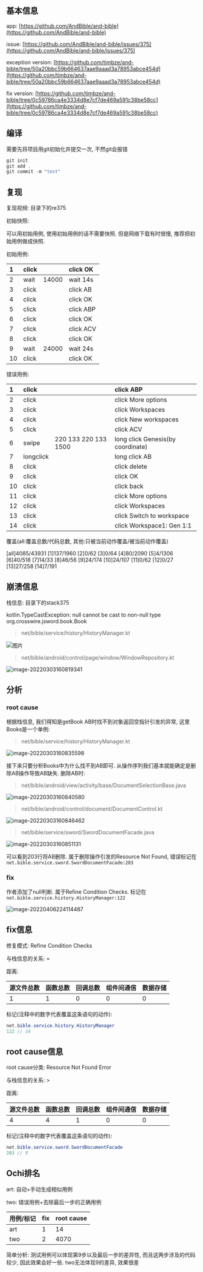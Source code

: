 ## 基本信息

app: [https://github.com/AndBible/and-bible](https://github.com/AndBible/and-bible)

issue: [https://github.com/AndBible/and-bible/issues/375](https://github.com/AndBible/and-bible/issues/375)

exception version: [https://github.com/timbze/and-bible/tree/50a20bbc59b664637aae9aaad3a78953abce454d](https://github.com/timbze/and-bible/tree/50a20bbc59b664637aae9aaad3a78953abce454d)

fix version: [https://github.com/timbze/and-bible/tree/0c59786ca4e3334d8e7cf7de469a591c38be58cc](https://github.com/timbze/and-bible/tree/0c59786ca4e3334d8e7cf7de469a591c38be58cc)

## 编译

需要先将项目用git初始化并提交一次, 不然git会报错

```dart
git init
git add .
git commit -m "test"
```
## 复现

复现视频: 目录下的re375

初始快照:

可以用初始用例, 使用初始用例的话不需要快照. 但是网络下载有时很慢, 推荐把初始用例做成快照.

初始用例:

|1|click|    |click OK|
|:----|:----|:----|:----|
|2|wait|14000|wait 14s|
|3|click|    |click AB|
|4|click|    |click OK|
|5|click|    |click ABP|
|6|click|    |click OK|
|7|click|    |click ACV|
|8|click|    |click OK|
|9|wait|24000|wait 24s|
|10|click|    |click OK|

错误用例:

|1|click|    |click ABP|
|:----|:----|:----|:----|
|2|click|    |click More options|
|3|click|    |click Workspaces|
|4|click|    |click New workspaces|
|5|click|    |click ACV|
|6|swipe|220 133 220 133 1500|long click Genesis(by coordinate)|
|7|longclick|    |long click AB|
|8|click|    |click delete|
|9|click|    |click OK|
|10|click|    |click back|
|11|click|    |click More options|
|12|click|    |click Workspaces|
|13|click|    |click Switch to workspace|
|14|click|    |click Workspace1: Gen 1:1|

覆盖(all:覆盖总数/代码总数, 其他:只被当前动作覆盖/被当前动作覆盖)

[all]4085/43931 [1]137/1960 [2]0/62 [3]0/64 [4]80/2090 [5]4/1306 [6]40/518 [7]14/33 [8]46/56 [9]24/174 [10]24/107 [11]0/62 [12]0/27 [13]27/258 [14]7/191

## 崩溃信息

栈信息: 目录下的stack375

kotlin.TypeCastException: null cannot be cast to non-null type org.crosswire.jsword.book.Book

> net/bible/service/history/HistoryManager.kt

![图片](README.assets/image-20220303160812085.png)

> net/bible/android/control/page/window/WindowRepository.kt

![image-20220303160819341](README.assets/image-20220303160819341.png)

## 分析

### root cause

根据栈信息, 我们得知是getBook AB时找不到对象返回空指针引发的异常, 这里Books是一个单例:

> net/bible/service/history/HistoryManager.kt

![image-20220303160835598](README.assets/image-20220303160835598.png)

接下来只要分析Books中为什么找不到AB即可. 从操作序列我们基本就能确定是删除AB操作导致AB缺失. 删除AB时:

> net/bible/android/view/activity/base/DocumentSelectionBase.java

![image-20220303160840580](README.assets/image-20220303160840580.png)

> net/bible/android/control/document/DocumentControl.kt

![image-20220303160846462](README.assets/image-20220303160846462.png)

> net/bible/service/sword/SwordDocumentFacade.java

![image-20220303160851131](README.assets/image-20220303160851131.png)

可以看到203行将AB删除. 属于删除操作引发的Resource Not Found, 错误标记在`net.bible.service.sword.SwordDocumentFacade:203`

### fix

作者添加了null判断. 属于Refine Condition Checks. 标记在`net.bible.service.history.HistoryManager:122`

![image-20220406224114487](README.assets/image-20220406224114487.png)

## fix信息

修复模式: Refine Condition Checks

与栈信息的关系: =

距离:

|源文件总数|函数总数|回调总数|组件间通信|数据存储|
|:----|:----|:----|:----|:----|
|1|1|0|0|0|

标记(注释中的数字代表覆盖这条语句的动作):

```java
net.bible.service.history.HistoryManager
122 // 14
```
## root cause信息

root cause分类: Resource Not Found Error

与栈信息的关系: >

距离:

|源文件总数|函数总数|回调总数|组件间通信|数据存储|
|:----|:----|:----|:----|:----|
|4|4|1|0|0|

标记(注释中的数字代表覆盖这条语句的动作):

```java
net.bible.service.sword.SwordDocumentFacade
203 // 9
```
## Ochi排名

art: 自动+手动生成相似用例

two: 错误用例+去除最后一步的正确用例

|用例/标记|fix|root cause|
|:----|:----|:----|
|art|1|14|
|two|2|4070|

简单分析: 测试用例可以体现第9步以及最后一步的差异性, 而且这两步涉及的代码较少, 因此效果会好一些. two无法体现9的差异, 效果很差

